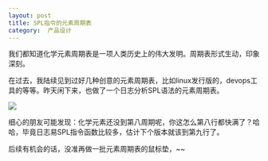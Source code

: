 ```yaml
---
layout: post
title: SPL指令的元素周期表
category:  产品设计
---
```


我们都知道化学元素周期表是一项人类历史上的伟大发明。周期表形式生动，印象深刻。

在过去，我陆续见到过好几种创意的元素周期表，比如linux发行版的，devops工具的等等。昨天闲下来，也做了一个日志分析SPL语法的元素周期表。

![](https://pic1.zhimg.com/v2-c50a46619efcca2662d1a23c495f603c_r.jpg)

细心的朋友可能发现：化学元素还没到第八周期呢，你这怎么第八行都快满了？哈哈，毕竟日志易SPL指令函数比较多，估计下个版本就该到第九行了。

后续有机会的话，没准再做一批元素周期表的鼠标垫，~~
